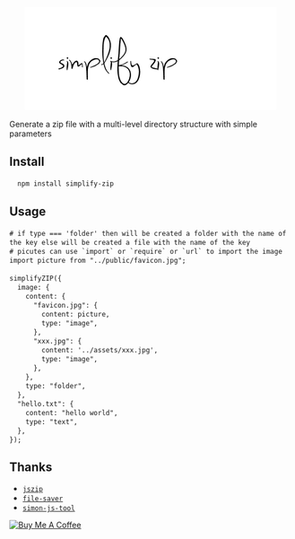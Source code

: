 <span><div align="center">![img](/assets/kv.png)</div></span>

Generate a zip file with a multi-level directory structure with simple parameters

## Install
```bash
  npm install simplify-zip
```

## Usage
```
# if type === 'folder' then will be created a folder with the name of the key else will be created a file with the name of the key
# picutes can use `import` or `require` or `url` to import the image 
import picture from "../public/favicon.jpg";

simplifyZIP({
  image: {
    content: {
      "favicon.jpg": {
        content: picture,
        type: "image",
      },
      "xxx.jpg": {
        content: '../assets/xxx.jpg',
        type: "image",
      },
    },
    type: "folder",
  },
  "hello.txt": {
    content: "hello world",
    type: "text",
  },
});
```

## Thanks
- [`jszip`](https://www.npmjs.com/package/jszip)
- [`file-saver`](https://www.npmjs.com/package/file-saver)
- [`simon-js-tool`](https://github.com/Simon-He95/simon-js-tool)

<a href="https://github.com/Simon-He95/sponsor" target="_blank"><img src="https://cdn.buymeacoffee.com/buttons/default-orange.png" alt="Buy Me A Coffee" style="height: 51px !important;width: 217px !important;" ></a>
